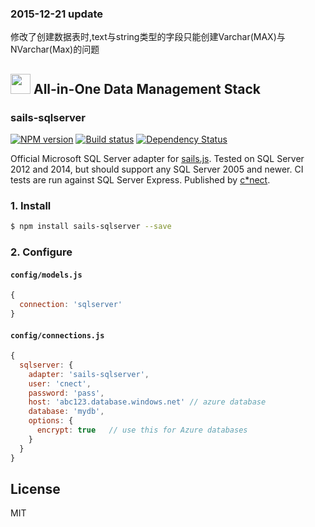 
### 2015-12-21 update

修改了创建数据表时,text与string类型的字段只能创建Varchar(MAX)与NVarchar(Max)的问题


## <a href="http://www.cnectdata.com/"><img src="http://www.cnectdata.com/wp-content/uploads/2014/04/cnect-logo-200x57-20141118.png" height='32px' /></a> All-in-One Data Management Stack

### sails-sqlserver
[![NPM version][npm-image]][npm-url]
[![Build status][ci-image]][ci-url]
[![Dependency Status][daviddm-image]][daviddm-url]

Official Microsoft SQL Server adapter for [sails.js](http://sailsjs.org/). Tested on SQL Server 2012 and 2014,
but should support any SQL Server 2005 and newer. CI tests are run against SQL
Server Express. Published by [c*nect](http://www.cnectdata.com/).

### 1. Install
```sh
$ npm install sails-sqlserver --save
```

### 2. Configure

#### `config/models.js`
```js
{
  connection: 'sqlserver'
}
```

#### `config/connections.js`
```js
{
  sqlserver: {
    adapter: 'sails-sqlserver',
    user: 'cnect',
    password: 'pass',
    host: 'abc123.database.windows.net' // azure database
    database: 'mydb',
    options: {
      encrypt: true   // use this for Azure databases
    }
  }
}
```

## License
MIT

[npm-image]: https://img.shields.io/npm/v/sails-sqlserver.svg?style=flat-square
[npm-url]: https://npmjs.org/package/sails-sqlserver
[sails-logo]: http://cdn.tjw.io/images/sails-logo.png
[sails-url]: https://sailsjs.org
[ci-image]: https://img.shields.io/circleci/project/cnect/sails-sqlserver/master.svg?style=flat-square
[ci-url]: https://circleci.com/gh/cnect/sails-sqlserver
[daviddm-image]: http://img.shields.io/david/cnect/sails-sqlserver.svg?style=flat-square
[daviddm-url]: https://david-dm.org/cnect/sails-sqlserver
